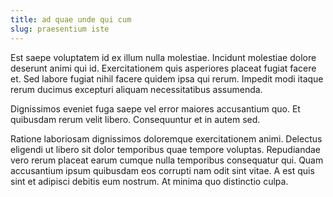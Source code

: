```yaml
---
title: ad quae unde qui cum
slug: praesentium iste
---
```


Est saepe voluptatem id ex illum nulla molestiae. Incidunt molestiae dolore deserunt animi qui id. Exercitationem quis asperiores placeat fugiat facere et. Sed labore fugiat nihil facere quidem ipsa qui rerum. Impedit modi itaque rerum ducimus excepturi aliquam necessitatibus assumenda.

Dignissimos eveniet fuga saepe vel error maiores accusantium quo. Et quibusdam rerum velit libero. Consequuntur et in autem sed.

Ratione laboriosam dignissimos doloremque exercitationem animi. Delectus eligendi ut libero sit dolor temporibus quae tempore voluptas. Repudiandae vero rerum placeat earum cumque nulla temporibus consequatur qui. Quam accusantium ipsum quibusdam eos corrupti nam odit sint vitae. A est quis sint et adipisci debitis eum nostrum. At minima quo distinctio culpa.
